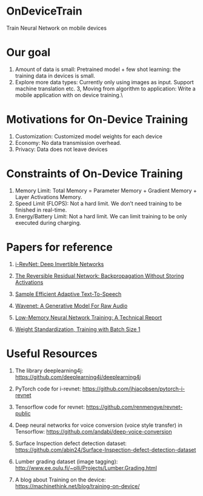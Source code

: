 # OnDeviceTrain
Train Neural Network on mobile devices

# Our goal
1. Amount of data is small: Pretrained model + few shot learning: the training data in devices is small.
2. Explore more data types: Currently only using images as input.  Support machine translation etc.
3, Moving from algorithm to application: Write a mobile application with on device training.\

# Motivations for On-Device Training
1. Customization: Customized model weights for each device
2. Economy: No data transmission overhead. 
3. Privacy: Data does not leave devices

# Constraints of On-Device Training
1. Memory Limit: 
Total Memory = Parameter Memory + Gradient Memory + Layer Activations Memory. 
2. Speed Limit (FLOPS):
Not a hard limit. We don’t need training to be finished in real-time.
3. Energy/Battery Limit:
Not a hard limit. We can limit training to be only executed during charging.


# Papers for reference
1. [i-RevNet: Deep Invertible Networks](https://arxiv.org/pdf/1802.07088.pdf)

2. [The Reversible Residual Network: Backpropagation Without Storing Activations](https://arxiv.org/pdf/1707.04585.pdf)

3. [Sample Efficient Adaptive Text-To-Speech](https://arxiv.org/pdf/1809.10460.pdf)

4. [Wavenet: A Generative Model For Raw Audio](https://arxiv.org/pdf/1609.03499.pdf)

5. [Low-Memory Neural Network Training: A Technical Report](https://arxiv.org/pdf/1904.10631.pdf)

6. [Weight Standardization, Training with Batch Size 1](https://arxiv.org/pdf/1903.10520.pdf)

# Useful Resources
1. The library deeplearning4j:
https://github.com/deeplearning4j/deeplearning4j

2. PyTorch code for i-revnet:
https://github.com/jhjacobsen/pytorch-i-revnet

3. Tensorflow code for revnet:
https://github.com/renmengye/revnet-public

4. Deep neural networks for voice conversion (voice style transfer) in Tensorflow:
https://github.com/andabi/deep-voice-conversion

5. Surface Inspection defect detection dataset:
https://github.com/abin24/Surface-Inspection-defect-detection-dataset

6. Lumber grading dataset (image tagging):
http://www.ee.oulu.fi/~olli/Projects/Lumber.Grading.html

7. A blog about Training on the device:
https://machinethink.net/blog/training-on-device/
